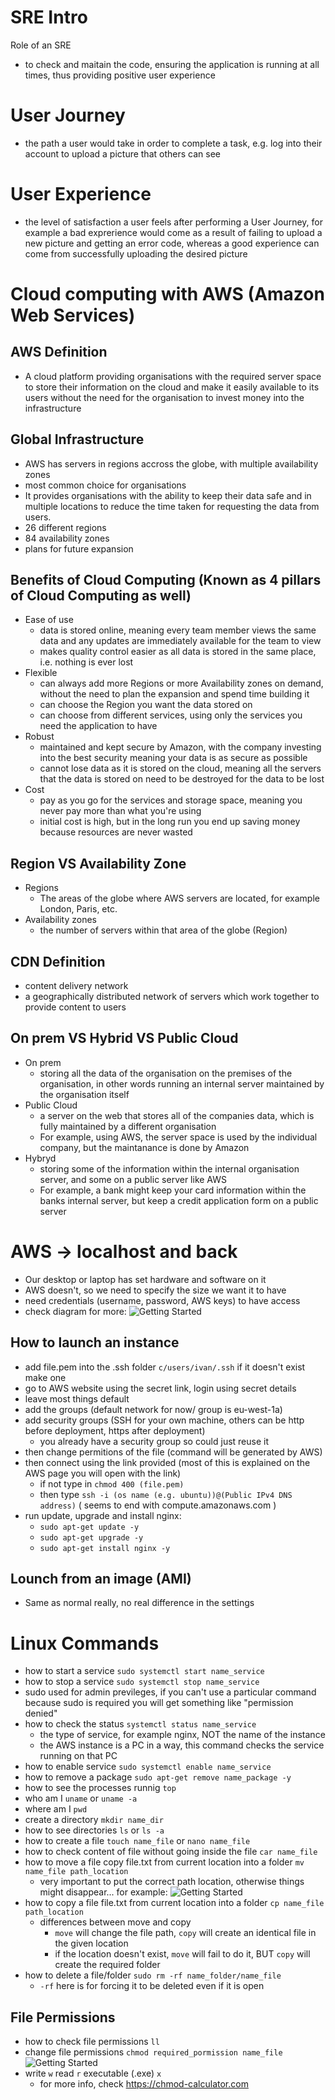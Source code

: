 # SRE Intro
Role of an SRE
- to check and maitain the code, ensuring the application is running at all times, thus providing positive user experience
# User Journey
- the path a user would take in order to complete a task, e.g. log into their account to upload a picture that others can see
# User Experience
- the level of satisfaction a user feels after performing a User Journey, for  example a bad exprerience would come as a result of failing to upload a new picture and getting an error code, whereas a good experience can come from successfully uploading the desired picture
# Cloud computing with AWS (Amazon Web Services)
## AWS Definition
- A cloud platform providing organisations with the required server space to store their information on the cloud and make it easily available to its users without the need for the organisation to invest money into the infrastructure
## Global Infrastructure
- AWS has servers in regions accross the globe, with multiple availability zones
- most common choice for organisations
- It provides organisations with the ability to keep their data safe and in multiple locations to reduce the time taken for requesting the data from users.
- 26 different regions
- 84 availability zones
- plans for future expansion
## Benefits of Cloud Computing (Known as 4 pillars of Cloud Computing as well)
- Ease of use
  - data is stored online, meaning every team member views the same data and any updates are immediately available for the team to view
  - makes quality control easier as all data is stored in the same place, i.e. nothing is ever lost
- Flexible
  - can always add more Regions or more Availability zones on demand, without the need to plan the expansion and spend time building it
  - can choose the Region you want the data stored on
  - can choose from different services, using only the services you need the application to have
- Robust
  - maintained and kept secure by Amazon, with the company investing into the best security meaning your data is as secure as possible
  - cannot lose data as it is stored on the cloud, meaning all the servers that the data is stored on need to be destroyed for the data to be lost
- Cost
  - pay as you go for the services and storage space, meaning you never pay more than what you're using
  - initial cost is high, but in the long run you end up saving money because resources are never wasted
## Region VS Availability Zone
- Regions
  - The areas of the globe where AWS servers are located, for example London, Paris, etc.
- Availability zones
  - the number of servers within that area of the globe (Region)
## CDN Definition
- content delivery network
- a geographically distributed network of servers which work together to provide content to users
## On prem VS Hybrid VS Public Cloud
- On prem
  - storing all the data of the organisation on the premises of the organisation, in other words running an internal server maintained by the organisation itself
- Public Cloud
  - a server on the web that stores all of the companies data, which is fully maintained by a different organisation
  - For example, using AWS, the server space is used by the individual company, but the maintanance is done by Amazon
- Hybryd
  - storing some of the information within the internal organisation server, and some on a public server like AWS
  - For example, a bank might keep your card information within the banks internal server, but keep a credit application form on a public server
# AWS -> localhost and back
- Our desktop or laptop has set hardware and software on it
- AWS doesn't, so we need to specify the size we want it to have
- need credentials (username, password, AWS keys) to have access
- check diagram for more:
![Getting Started](day2diagram.png)
## How to launch an instance
- add file.pem into the .ssh folder `c/users/ivan/.ssh` if it doesn't exist make one
- go to AWS website using the secret link, login using secret details
- leave most things default
- add the groups (default network for now/ group is eu-west-1a)
- add security groups (SSH for your own machine, others can be http before deployment, https after deployment)
  - you already have a security group so could just reuse it
- then change permitions of the file (command will be generated by AWS)
- then connect using the link provided (most of this is explained on the AWS page you will open with the link)
  - if not type in `chmod 400 (file.pem)`
  - then type `ssh -i (os name (e.g. ubuntu))@(Public IPv4 DNS address)` ( seems to end with compute.amazonaws.com )
- run update, upgrade and install nginx:
  - `sudo apt-get update -y`
  - `sudo apt-get upgrade -y`
  - `sudo apt-get install nginx -y`
## Lounch from an image (AMI)
- Same as normal really, no real difference in the settings
# Linux Commands
- how to start a service `sudo systemctl start name_service`
- how to stop a service `sudo systemctl stop name_service`
- sudo used for admin previleges, if you can't use a particular command because sudo is required you will get something like "permission denied"
- how to check the status `systemctl status name_service` 
  - the type of service, for example nginx, NOT the name of the instance
  - the AWS instance is a PC in a way, this command checks the service running on that PC
- how to enable service `sudo systemctl enable name_service`
- how to remove a package `sudo apt-get remove name_package -y`
- how to see the processes runnig `top`
- who am I `uname` or `uname -a`
- where am I `pwd`
- create a directory `mkdir name_dir`
- how to see directories `ls` or `ls -a`
- how to create a file `touch name_file` or `nano name_file`
- how to check content of file without going inside the file `car name_file`
- how to move a file copy file.txt from current location into a folder `mv name_file path_location`
  - very important to put the correct path location, otherwise things might disappear... for example:
![Getting Started](day3linuxfails.png)
- how to copy a file file.txt from current location into a folder `cp name_file path_location`
  - differences between move and copy
    - `move` will change the file path, `copy` will create an identical file in the given location
    - if the location doesn't exist, `move` will fail to do it, BUT `copy` will create the required folder
- how to delete a file/folder `sudo rm -rf name_folder/name_file`
  - `-rf` here is for forcing it to be deleted even if it is open
## File Permissions
- how to check file permissions `ll`
- change file permissions `chmod required_pormission name_file`
![Getting Started](chmod.png)
- write `w` read `r` executable (.exe) `x`
  - for more info, check https://chmod-calculator.com